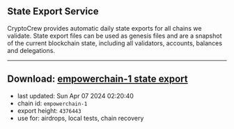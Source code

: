 ## State Export Service
CryptoCrew provides automatic daily state exports for all chains we validate. State export files can be used as genesis files and are a snapshot of the current blockchain state, including all validators, accounts, balances and delegations.

---
**Download: [empowerchain-1 state export](https://dl-eu2.ccvalidators.com/SERVICE/empowerchain/empowerchain-1_export_4376443.json)**
---

- last updated: Sun Apr 07 2024 02:20:40
- chain id: `empowerchain-1`
- export height: `4376443`
- use for: airdrops, local tests, chain recovery
